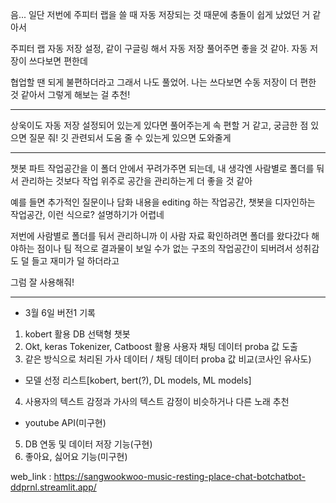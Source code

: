 음... 일단 저번에 주피터 랩을 쓸 때 자동 저장되는 것 때문에 충돌이 쉽게 났었던 거 같아서

주피터 랩 자동 저장 설정, 같이 구글링 해서 자동 저장 풀어주면 좋을 것 같아. 자동 저장이 쓰다보면 편한데

협업할 땐 되게 불편하더라고 그래서 나도 풀었어. 나는 쓰다보면 수동 저장이 더 편한 것 같아서 그렇게 해보는 걸 추천!

- - -

상욱이도 자동 저장 설정되어 있는게 있다면 풀어주는게 속 편할 거 같고, 궁금한 점 있으면 질문 줘! 깃 관련되서 도움 줄 수 있는게 있으면 도와줄게

- - -

챗봇 파트 작업공간을 이 폴더 안에서 꾸려가주면 되는데, 내 생각엔 사람별로 폴더를 둬서 관리하는 것보다 작업 위주로 공간을 관리하는게 더 좋을 것 같아 

예를 들면 추가적인 질문이나 담화 내용을 editing 하는 작업공간, 챗봇을 디자인하는 작업공간, 이런 식으로? 설명하기가 어렵네

저번에 사람별로 폴더를 둬서 관리하니까 이 사람 자료 확인하려면 폴더를 왔다갔다 해야하는 점이나 팀 적으로 결과물이 보일 수가 없는 구조의 작업공간이 되버려서 성취감도 덜 들고 재미가 덜 하더라고

그럼 잘 사용해줘!

- - -

- 3월 6일 버전1 기록
1. kobert 활용 DB 선택형 챗봇
2. Okt, keras Tokenizer, Catboost 활용 사용자 채팅 데이터 proba 값 도출
3. 같은 방식으로 처리된 가사 데이터 / 채팅 데이터 proba 값 비교(코사인 유사도)
  - 모델 선정 리스트[kobert, bert(?), DL models, ML models]
4. 사용자의 텍스트 감정과 가사의 텍스트 감정이 비슷하거나 다른 노래 추천
  - youtube API(미구현)
5. DB 연동 및 데이터 저장 기능(구현)
6. 좋아요, 싫어요 기능(미구현)

web_link : https://sangwookwoo-music-resting-place-chat-botchatbot-ddprnl.streamlit.app/
